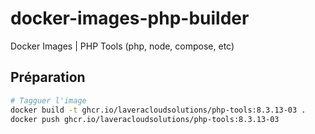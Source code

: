 # docker-images-php-builder

Docker Images | PHP Tools (php, node, compose, etc)

## Préparation

```bash
# Tagguer l'image
docker build -t ghcr.io/laveracloudsolutions/php-tools:8.3.13-03 .
docker push ghcr.io/laveracloudsolutions/php-tools:8.3.13-03
```
